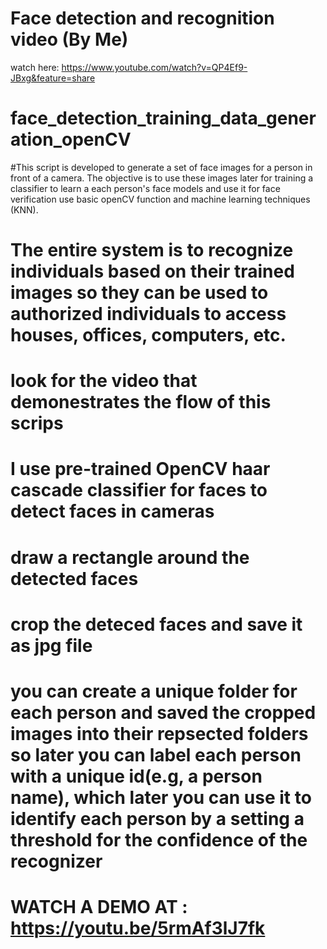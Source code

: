 # Face detection and recognition  video (By Me)
watch here: https://www.youtube.com/watch?v=QP4Ef9-JBxg&feature=share

# face_detection_training_data_generation_openCV
#This script is developed to generate a set of face images for a person in front of a camera. The objective is to use these images later for training a classifier to learn a each person's face models and use it for face verification use basic openCV function and machine learning techniques (KNN).
# The entire system is to recognize individuals based on their trained images so they can be used to authorized individuals to access houses, offices, computers, etc.
# look for the video that demonestrates the flow of this scrips
# I use pre-trained OpenCV haar cascade classifier for faces to detect faces in cameras 
# draw a rectangle around the detected faces
# crop the deteced faces and save it as jpg file

# you can create a unique folder for each person and saved the cropped images into their repsected folders so later you can label each person with a unique id(e.g, a person name), which later you can use it to identify each person by a setting a threshold for the confidence of the recognizer

# WATCH A DEMO AT : https://youtu.be/5rmAf3lJ7fk
